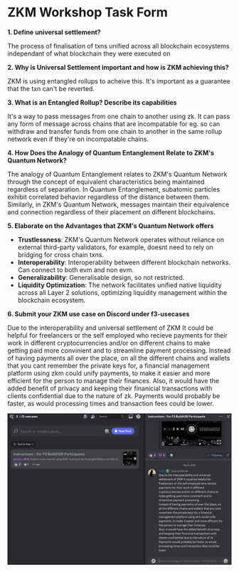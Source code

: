 # ZKM Workshop Task Form

**1. Define universal settlement?**

The process of finalisation of txns unified across all blockchain ecosystems independant of what blockchain they were executed on

**2. Why is Universal Settlement important and how is ZKM achieving this?**

ZKM is using entangled rollups to acheive this. It's important as a guarantee that the txn can't be reverted.

**3. What is an Entangled Rollup? Describe its capabilities**

It's a way to pass messages from one chain to another using zk. It can pass any form of message across chains that are incompatable for eg. so can withdraw and transfer funds from one chain to another in the same rollup network even if they're on incompatable chains. 

**4. How Does the Analogy of Quantum Entanglement Relate to ZKM's Quantum Network?**

The analogy of Quantum Entanglement relates to ZKM's Quantum Network through the concept of equivalent characteristics being maintained regardless of separation. In Quantum Entanglement, subatomic particles exhibit correlated behavior regardless of the distance between them. Similarly, in ZKM's Quantum Network, messages maintain their equivalence and connection regardless of their placement on different blockchains.

**5. Elaborate on the Advantages that ZKM's Quantum Network offers**

- **Trustlessness**: ZKM's Quantum Network operates without reliance on external third-party validators, for example, doesnt need to rely on bridging for cross chain txns.
- **Interoperability**:  Interoperability between different blockchain networks. Can connect to both evm and non evm. 
- **Generalizability**: Generalisable design, so not restricted.
- **Liquidity Optimization**: The network facilitates unified native liquidity across all Layer 2 solutions, optimizing liquidity management within the blockchain ecosystem.

**6. Submit your ZKM use case on Discord under f3-usecases**

Due to the interoperability and universal settlement of ZKM It could be helpful for freelancers or the self employed who recieve payments for their work in different cryptocurrencies and/or on different chains to make getting paid more convinient and to streamline payment processing.
Instead of having payments all over the place, on all the different chains and wallets that you cant remember the private keys for, a financial management platform using zkm could unify payments, to make it easier and more efficient for the person to manage their finances.
Also, it would have the added benefit of privacy and keeping their finanicial transactions with clients confidential due to the nature of zk.
Payments would probably be faster, as would processing times and transaction fees could be lower.

![discord](<Screenshot 2024-05-05 at 02.52.38.png>)